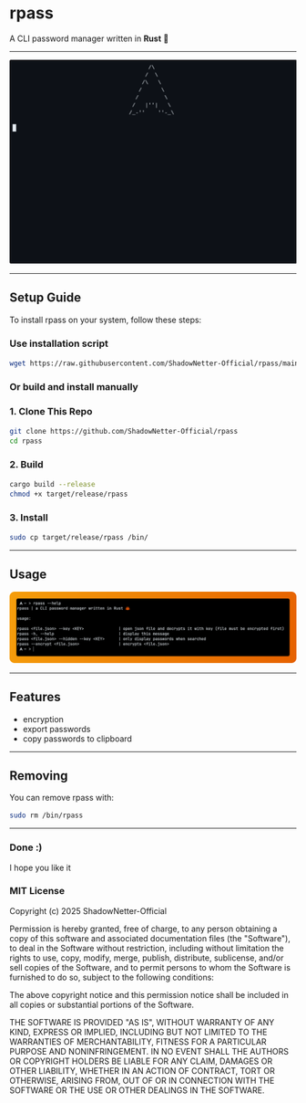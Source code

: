 # rpass

A CLI password manager written in **Rust** 🦀

---

![Overview](screenshots/overview.gif)

---

## Setup Guide

To install rpass on your system, follow these steps:

### Use installation script

```bash
wget https://raw.githubusercontent.com/ShadowNetter-Official/rpass/main/install.sh && sh install.sh
```

### Or build and install manually

### 1. Clone This Repo

```bash
git clone https://github.com/ShadowNetter-Official/rpass
cd rpass
```
### 2. Build

```bash
cargo build --release
chmod +x target/release/rpass
```

### 3. Install

```bash
sudo cp target/release/rpass /bin/
```

---

## Usage

![Usage](screenshots/help.png)

---
## Features

- encryption
- export passwords
- copy passwords to clipboard

---

## Removing

You can remove rpass with:

```bash
sudo rm /bin/rpass
```

---

### Done :)

I hope you like it

### MIT License

Copyright (c) 2025 ShadowNetter-Official

Permission is hereby granted, free of charge, to any person obtaining a copy
of this software and associated documentation files (the "Software"), to deal
in the Software without restriction, including without limitation the rights
to use, copy, modify, merge, publish, distribute, sublicense, and/or sell
copies of the Software, and to permit persons to whom the Software is
furnished to do so, subject to the following conditions:

The above copyright notice and this permission notice shall be included in all
copies or substantial portions of the Software.

THE SOFTWARE IS PROVIDED "AS IS", WITHOUT WARRANTY OF ANY KIND, EXPRESS OR
IMPLIED, INCLUDING BUT NOT LIMITED TO THE WARRANTIES OF MERCHANTABILITY,
FITNESS FOR A PARTICULAR PURPOSE AND NONINFRINGEMENT. IN NO EVENT SHALL THE
AUTHORS OR COPYRIGHT HOLDERS BE LIABLE FOR ANY CLAIM, DAMAGES OR OTHER
LIABILITY, WHETHER IN AN ACTION OF CONTRACT, TORT OR OTHERWISE, ARISING FROM,
OUT OF OR IN CONNECTION WITH THE SOFTWARE OR THE USE OR OTHER DEALINGS IN THE
SOFTWARE.
